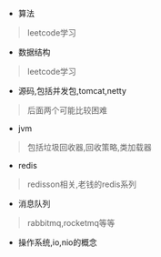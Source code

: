 - 算法
>leetcode学习

- 数据结构
>leetcode学习

- 源码,包括并发包,tomcat,netty
> 后面两个可能比较困难

- jvm
> 包括垃圾回收器,回收策略,类加载器

- redis
> redisson相关,老钱的redis系列

- 消息队列
> rabbitmq,rocketmq等等

- 操作系统,io,nio的概念